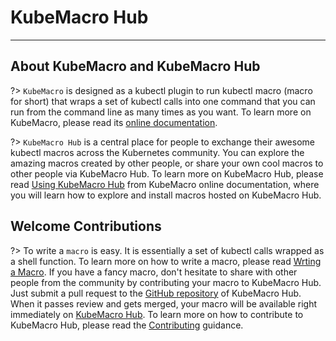 # KubeMacro Hub
---
## About KubeMacro and KubeMacro Hub

?> `KubeMacro` is designed as a kubectl plugin to run kubectl macro (macro for short) that wraps a set of kubectl calls into one command that you can run from the command line as many times as you want. To learn more on KubeMacro, please read its [online documentation](https://morningspace.github.io/kubemacro/docs/).

?> `KubeMacro Hub` is a central place for people to exchange their awesome kubectl macros across the Kubernetes community. You can explore the amazing macros created by other people, or share your own cool macros to other people via KubeMacro Hub. To learn more on KubeMacro Hub, please read [Using KubeMacro Hub](https://morningspace.github.io/kubemacro/docs/#/using-kubemacro-hub) from KubeMacro online documentation, where you will learn how to explore and install macros hosted on KubeMacro Hub.

## Welcome Contributions

?> To write a `macro` is easy. It is essentially a set of kubectl calls wrapped as a shell function. To learn more on how to write a macro, please read [Wrting a Macro](https://morningspace.github.io/kubemacro/docs/#/writing-a-macro.md). If you have a fancy macro, don't hesitate to share with other people from the community by contributing your macro to KubeMacro Hub. Just submit a pull request to the [GitHub repository](http://github.com/morningspace/kubemacro-hub) of KubeMacro Hub. When it passes review and gets merged, your macro will be available right immediately on [KubeMacro Hub](https://morningspace.github.io/kubemacro-hub/). To learn more on how to contribute to KubeMacro Hub, please read the [Contributing](https://morningspace.github.io/kubemacro/docs/#/contributing.md) guidance.
